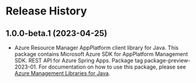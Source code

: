 # Release History

## 1.0.0-beta.1 (2023-04-25)

- Azure Resource Manager AppPlatform client library for Java. This package contains Microsoft Azure SDK for AppPlatform Management SDK. REST API for Azure Spring Apps. Package tag package-preview-2023-01. For documentation on how to use this package, please see [Azure Management Libraries for Java](https://aka.ms/azsdk/java/mgmt).
